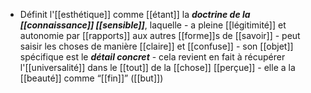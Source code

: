 - Définit l'[[esthétique]] comme [[étant]] la ***doctrine de la [[connaissance]] [[sensible]]***, laquelle
	  - a pleine [[légitimité]] et autonomie par [[rapports]] aux autres [[forme]]s de [[savoir]]
	    - peut saisir les choses de manière [[claire]] et [[confuse]]
	  - son [[objet]] spécifique est le ***détail concret***
	    - cela revient en fait à récupérer l'[[universalité]] dans le [[tout]] de la [[chose]] [[perçue]]
	  - elle a la [[beauté]] comme “[[fin]]” ([[but]])